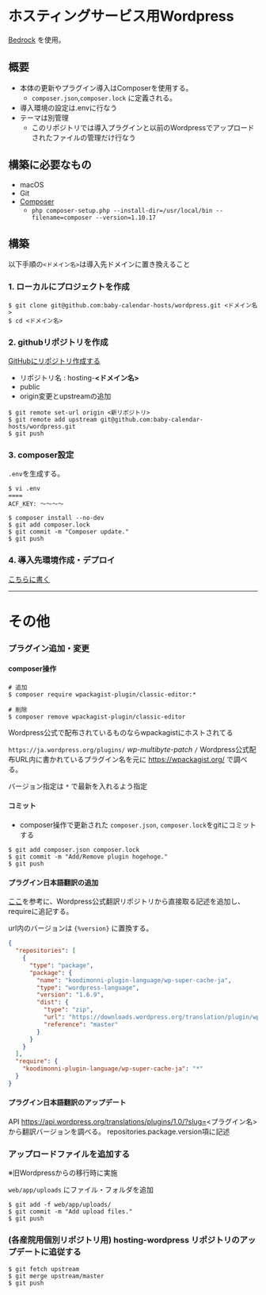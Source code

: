 # ホスティングサービス用Wordpress

[Bedrock](https://roots.io/bedrock/) を使用。

## 概要
* 本体の更新やプラグイン導入はComposerを使用する。
  * `composer.json`,`composer.lock` に定義される。
* 導入環境の設定は.envに行なう
* テーマは別管理
  * このリポジトリでは導入プラグインと以前のWordpressでアップロードされたファイルの管理だけ行なう

## 構築に必要なもの
* macOS
* Git
* [Composer](https://getcomposer.org/download/)
  * `php composer-setup.php --install-dir=/usr/local/bin --filename=composer --version=1.10.17`

## 構築
以下手順の`<ドメイン名>`は導入先ドメインに置き換えること

### 1. ローカルにプロジェクトを作成
```ShellSession
$ git clone git@github.com:baby-calendar-hosts/wordpress.git <ドメイン名>
$ cd <ドメイン名>
```

### 2. githubリポジトリを作成
[GitHubにリポジトリ作成する](https://github.com/organizations/cookpad-baby/repositories/new)
* リポジトリ名 : hosting-**<ドメイン名>**
* public
* origin変更とupstreamの追加

```ShellSession
$ git remote set-url origin <新リポジトリ>
$ git remote add upstream git@github.com:baby-calendar-hosts/wordpress.git
$ git push
```

### 3. composer設定

`.env`を生成する。

```ShellSession
$ vi .env
====
ACF_KEY: 〜〜〜〜

```

```ShellSession
$ composer install --no-dev
$ git add composer.lock
$ git commit -m "Composer update."
$ git push
```

### 4. 導入先環境作成・デプロイ
[こちらに書く](https://github.com/cookpad-baby/BabyPad-ansible/wiki/Create-Wordpress-Host)

----

# その他

### プラグイン追加・変更

#### composer操作

```ShellSession
# 追加
$ composer require wpackagist-plugin/classic-editor:*

# 削除
$ composer remove wpackagist-plugin/classic-editor
```

Wordpress公式で配布されているものならwpackagistにホストされてる

`https://ja.wordpress.org/plugins/` *wp-multibyte-patch* `/`
Wordpress公式配布URL内に書かれているプラグイン名を元に https://wpackagist.org/ で調べる。

バージョン指定は `*` で最新を入れるよう指定

#### コミット
* composer操作で更新された `composer.json`, `composer.lock`をgitにコミットする

```ShellSession
$ git add composer.json composer.lock
$ git commit -m "Add/Remove plugin hogehoge."
$ git push
```

#### プラグイン日本語翻訳の追加
[ここ](https://github.com/wp-languages/wp-languages.github.io#manually-adding-any-language-zip-to-your-composerjson)を参考に、Wordpress公式翻訳リポジトリから直接取る記述を追加し、requireに追記する。

url内のバージョンは `{%version}` に置換する。

```json
{
  "repositories": [
    {
      "type": "package",
      "package": {
        "name": "koodimonni-plugin-language/wp-super-cache-ja",
        "type": "wordpress-language",
        "version": "1.6.9",
        "dist": {
          "type": "zip",
          "url": "https://downloads.wordpress.org/translation/plugin/wp-super-cache/{%version}/ja.zip",
          "reference": "master"
        }
      }
    }
  ],
  "require": {
    "koodimonni-plugin-language/wp-super-cache-ja": "*"
  }
}
```

#### プラグイン日本語翻訳のアップデート

API https://api.wordpress.org/translations/plugins/1.0/?slug=<プラグイン名> から翻訳バージョンを調べる。
repositories.package.version項に記述

### アップロードファイルを追加する

※旧Wordpressからの移行時に実施

`web/app/uploads` にファイル・フォルダを追加

```ShellSession
$ git add -f web/app/uploads/
$ git commit -m "Add upload files."
$ git push
```

### (各産院用個別リポジトリ用) hosting-wordpress リポジトリのアップデートに追従する

```ShellSession
$ git fetch upstream
$ git merge upstream/master
$ git push
```
